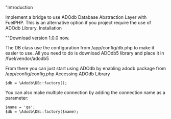 "Introduction

Implement a bridge to use ADOdb Database Abstraction Layer with FuelPHP. This is an alternative option if you project require the use of ADOdb Library.
Installation

""Download version 1.0.0 now.

The DB class use the configuration from /app/config/db.php to make it easier to use. All you need to do is download ADOdb5 library and place it in /fuel/vendor/adodb5

From there you can just start using ADOdb by enabling adodb package from /app/config/config.php
Accessing ADOdb Library

	$db = \Adodb\DB::factory();

You can also make multiple connection by adding the connection name as a parameter:

	$name = 'qa';
	$db = \Adodb\DB::factory($name);
